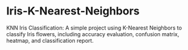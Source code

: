 # Iris-K-Nearest-Neighbors
KNN Iris Classification: A simple project using K-Nearest Neighbors to classify Iris flowers, including accuracy evaluation, confusion matrix, heatmap, and classification report.
